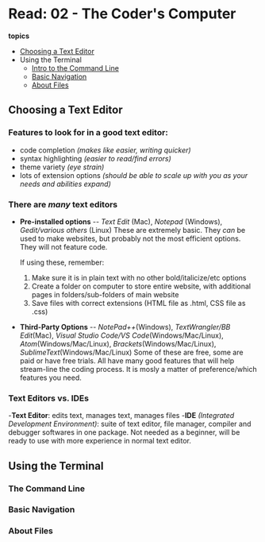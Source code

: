 # Read: 02 - The Coder's Computer
**topics**
* [Choosing a Text Editor](https://codefellows.github.io/code-102-guide/curriculum/class-02/Choosing-A-Text-Editor--The-Older-Coder.pdf)
* Using the Terminal
  * [Intro to the Command Line](https://ryanstutorials.net/linuxtutorial/commandline.php) 
  * [Basic Navigation](https://ryanstutorials.net/linuxtutorial/navigation.php)
  * [About Files](https://ryanstutorials.net/linuxtutorial/aboutfiles.php)

## Choosing a Text Editor

### Features to look for in a good text editor:
- code completion *(makes like easier, writing quicker)*
- syntax highlighting *(easier to read/find errors)*
- theme variety *(eye strain)*
- lots of extension options *(should be able to scale up with you as your needs and abilities expand)*

### There are *many* text editors
- **Pre-installed options** -- *Text Edit* (Mac), *Notepad* (Windows), *Gedit/various others* (Linux)
 These are extremely basic. They *can* be used to make websites, but probably not the most efficient options. They will not feature code.
 
   If using these, remember: 
   1. Make sure it is in plain text with no other bold/italicize/etc options
   2. Create a folder on computer to store entire website, with additional pages in folders/sub-folders of main website
   3. Save files with correct extensions (HTML file as .html, CSS file as .css)

- **Third-Party Options** -- *NotePad++*(Windows), *TextWrangler/BB Edit*(Mac), *Visual Studio Code/VS Code*(Windows/Mac/Linux), *Atom*(Windows/Mac/Linux), *Brackets*(Windows/Mac/Linux), *SublimeText*(Windows/Mac/Linux)
 Some of these are free, some are paid or have free trials. All have many good features that will help stream-line the coding process. It is mosly a matter of preference/which features you need.
 
 ### Text Editors vs. IDEs
 
 -**Text Editor**: edits text, manages text, manages files
 -**IDE** *(Integrated Development Environment)*: suite of text editor, file manager, compiler and debugger softwares in one package. Not needed as a beginner, will be ready to use with more experience in normal text editor.
 
 
 ## Using the Terminal
 
 ### The Command Line
 
 
 ### Basic Navigation
 
 ### About Files
 
 
 
 
